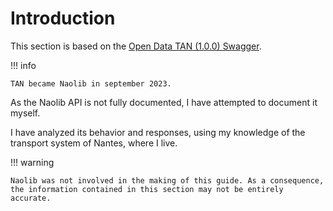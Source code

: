 # Introduction

This section is based on the [Open Data TAN (1.0.0) Swagger](https://open.tan.fr/doc/openapi).

!!! info

    TAN became Naolib in september 2023.

As the Naolib API is not fully documented, I have attempted to document it myself.

I have analyzed its behavior and responses, using my knowledge of the transport system of Nantes, where I live.

!!! warning

    Naolib was not involved in the making of this guide. As a consequence, the information contained in this section may not be entirely accurate.